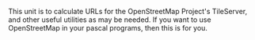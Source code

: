 This unit is to calculate URLs for the OpenStreetMap Project's TileServer, and other useful utilities as may be needed.  If you want to use OpenStreetMap in your pascal programs, then this is for you.